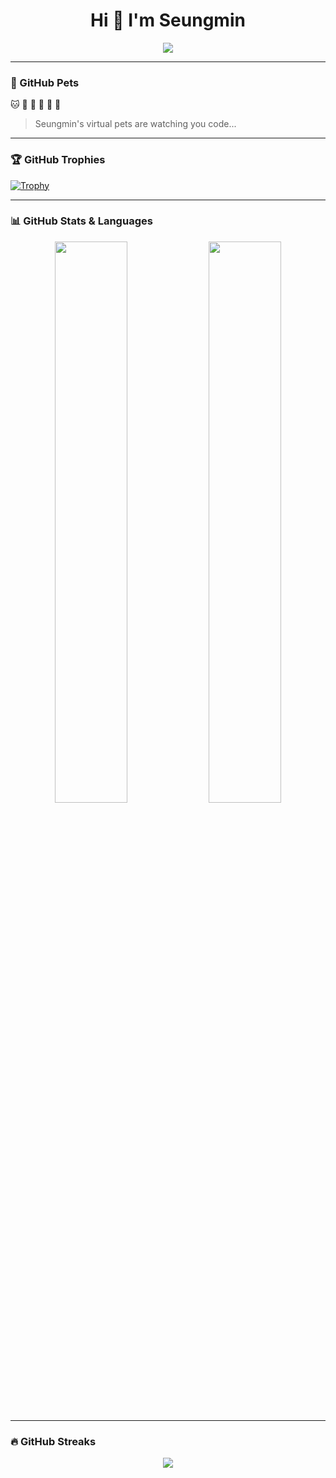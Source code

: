 <h1 align="center">Hi 👋 I'm Seungmin</h1>

<p align="center">
  <img src="https://capsule-render.vercel.app/api?type=waving&color=auto&height=200&text=Welcome%20to%20my%20GitHub!&fontAlign=50&fontSize=30&animation=fadeIn" />
</p>



---
### 🐾 GitHub Pets 

🐱 🐶 🐰 🐢 🐧 🐸  
> Seungmin's virtual pets are watching you code...
---

### 🏆 GitHub Trophies
[![Trophy](https://github-profile-trophy.vercel.app/?username=ksm0520&theme=gruvbox&column=4)](https://github.com/ryo-ma/github-profile-trophy)

---

### 📊 GitHub Stats & Languages
<div align="center">
  <img src="https://github-readme-stats.vercel.app/api?username=ksm0520&show_icons=true&theme=radical" width="48%" />
  <img src="https://github-readme-stats.vercel.app/api/top-langs/?username=ksm0520&layout=compact&theme=radical" width="48%" />
</div>

---

### 🔥 GitHub Streaks
<p align="center">
  <img src="https://github-readme-streak-stats.herokuapp.com?user=ksm0520&theme=radical&hide_border=true" />
</p>




